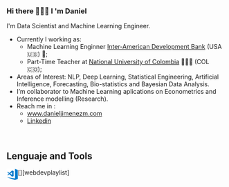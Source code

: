 ### Hi there 👨🏻‍💻 I 'm Daniel

I'm  Data Scientist and Machine Learning Engineer.

* Currently I working as:
  + Machine Learning Enginner  [Inter-American Development Bank](https://www.iadb.org/es/acerca-del-bid/financiamiento-del-bid/financiamiento-del-bid%2C6028.html) (USA 🇺🇸) 🤖;
  + Part-Time Teacher at [National University of Colombia](https://unal.edu.co/) 👨🏻‍🏫 (COL 🇨🇴);
* Areas of Interest: NLP, Deep Learning, Statistical Engineering, Artificial Intelligence, Forecasting, Bio-statistics and Bayesian Data Analysis.
* I’m  collaborator to Machine Learning aplications on Econometrics and Inference modelling (Research).
*  Reach me in : 
    + www.danieljimenezm.com
    + [Linkedin](https://www.linkedin.com/in/djimenezm/)

<br />

## Lenguaje and Tools

[<img align="left" alt="Visual Studio Code" width="26px" src="https://raw.githubusercontent.com/github/explore/80688e429a7d4ef2fca1e82350fe8e3517d3494d/topics/visual-studio-code/visual-studio-code.png" />][webdevplaylist]


<!--
**carlosjimenez88M/carlosjimenez88M** is a ✨ _special_ ✨ repository because its `README.md` (this file) appears on your GitHub profile.

Here are some ideas to get you started:

- 🔭 I’m currently working on Inter-Amercian Develpment Bank 
- 🌱 I’m currently learning ...
- 👯 I’m looking to collaborate on ...
- 🤔 I’m looking for help with ...
- 💬 Ask me about ...
- 📫 How to reach me: ...
- 😄 Pronouns: ...
- ⚡ Fun fact: ...
-->
